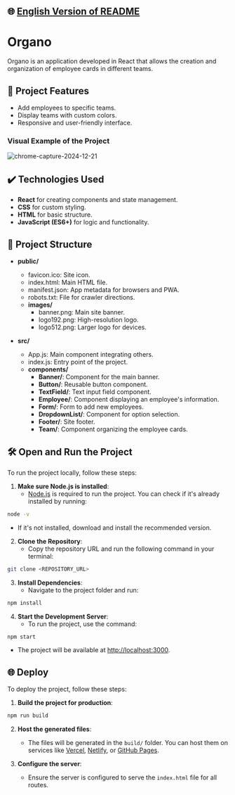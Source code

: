 ## 🌐 [English Version of README](README_EN.md)

# Organo

Organo is an application developed in React that allows the creation and organization of employee cards in different teams.

## 🔨 Project Features

- Add employees to specific teams.
- Display teams with custom colors.
- Responsive and user-friendly interface.

### Visual Example of the Project

![chrome-capture-2024-12-21](https://github.com/user-attachments/assets/91d47dad-689f-4278-a736-3252c64265ae)

## ✔️ Technologies Used

- **React** for creating components and state management.
- **CSS** for custom styling.
- **HTML** for basic structure.
- **JavaScript (ES6+)** for logic and functionality.

## 📁 Project Structure

- **public/**
    - favicon.ico: Site icon.
    - index.html: Main HTML file.
    - manifest.json: App metadata for browsers and PWA.
    - robots.txt: File for crawler directions.
    - **images/**
        - banner.png: Main site banner.
        - logo192.png: High-resolution logo.
        - logo512.png: Larger logo for devices.

- **src/**
    - App.js: Main component integrating others.
    - index.js: Entry point of the project.
    - **components/**
        - **Banner/**: Component for the main banner.
        - **Button/**: Reusable button component.
        - **TextField/**: Text input field component.
        - **Employee/**: Component displaying an employee's information.
        - **Form/**: Form to add new employees.
        - **DropdownList/**: Component for option selection.
        - **Footer/**: Site footer.
        - **Team/**: Component organizing the employee cards.

## 🛠️ Open and Run the Project

To run the project locally, follow these steps:

1. **Make sure Node.js is installed**:
    - [Node.js](https://nodejs.org/) is required to run the project. You can check if it's already installed by running:

```bash
node -v
```

- If it's not installed, download and install the recommended version.

2. **Clone the Repository**:
    - Copy the repository URL and run the following command in your terminal:

```bash
git clone <REPOSITORY_URL>
```

3. **Install Dependencies**:
    - Navigate to the project folder and run:

```bash
npm install
```

4. **Start the Development Server**:
    - To run the project, use the command:

```bash
npm start
```

- The project will be available at [http://localhost:3000](http://localhost:3000).

## 🌐 Deploy

To deploy the project, follow these steps:

1. **Build the project for production**:

```bash
npm run build
```

2. **Host the generated files**:
    - The files will be generated in the `build/` folder. You can host them on services like [Vercel](https://vercel.com/), [Netlify](https://www.netlify.com/), or [GitHub Pages](https://pages.github.com/).

3. **Configure the server**:
    - Ensure the server is configured to serve the `index.html` file for all routes.
```

